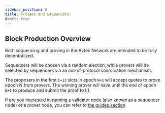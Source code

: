 ```yaml
---
sidebar_position: 0
title: Provers and Sequencers
draft: true
---
```


## Block Production Overview

Both sequencing and proving in the Aztec Network are intended to be fully decentralized.

Sequencers will be chosen via a random election, while provers will be selected by sequencers via an out-of-protocol coordination mechanism.

The proposers in the first `C=13` slots in epoch `N+1` will accept quotes to prove epoch N from provers. The winning prover will have until the end of epoch `N+1` to produce and submit the proof to L1.

If are you interested in running a validator node (also known as a sequencer node) or a prover node, you can refer to [the guides section](./../../guides/run_nodes/index.md).
